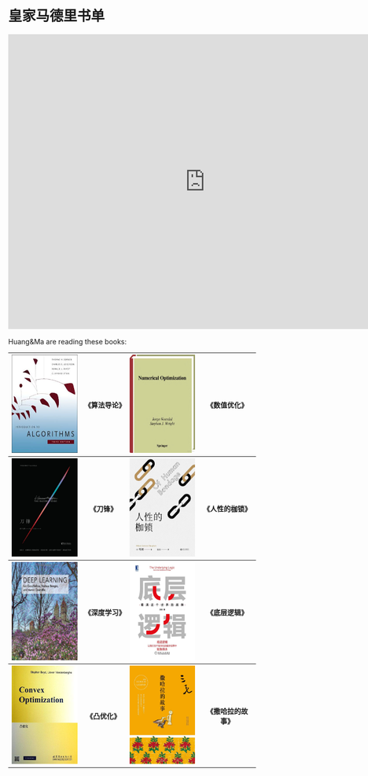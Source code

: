 # 皇家马德里书单
<iframe src="https://calendar.google.com/calendar/embed?height=600&wkst=2&bgcolor=%233F51B5&ctz=Asia%2FShanghai&showTitle=0&showNav=0&showPrint=0&mode=MONTH&src=aHVhbmdoYW8xOTk4MDUxOEBnbWFpbC5jb20&src=YWRkcmVzc2Jvb2sjY29udGFjdHNAZ3JvdXAudi5jYWxlbmRhci5nb29nbGUuY29t&src=Z2tobjNudWltbTJzaHE2Mmt0N2FxdXVrbTBnbWowYmVAaW1wb3J0LmNhbGVuZGFyLmdvb2dsZS5jb20&color=%23039BE5&color=%2333B679&color=%234285F4" style="border-width:0" width="800" height="600" frameborder="0" scrolling="no"></iframe>


Huang&Ma are reading these books:
<table>
    <tr>
        <th>
            <img src="index.assets/Clrs3.jpeg" alt="Clrs3.jpeg" style="width:150px;height:200px" />
        </th>
        <th>
            《算法导论》
        </th>
        <th>
            <img src="index.assets/content.jpeg" alt="img" style="width:150px;height:200px" />
        </th>
        <th>
            《数值优化》
        </th>
    </tr>
    <tr>
        <th>
            <img src="index.assets/image-20220501234529237.png" alt="image" style="width:150px;height:200px" />
        </th>
        <th>
            《刀锋》
        </th>
        <th>
            <img src="index.assets/image-20220501234553621.png" alt="image-20220501234553621" style="width:150px;height:200px" />
        </th>
        <th>
            《人性的枷锁》
        </th>
    </tr>
    <tr>
        <th>
            <img src="index.assets/20180604100456734.jpeg" alt="image" style="width:150px;height:200px" />
        </th>
        <th>
            《深度学习》
        </th>
        <th>
            <img src="index.assets/dicengluoji.jpg" alt="image" style="width:150px;height:200px" />
        </th>
        <th>
            《底层逻辑》
        </th>
    </tr>
    <tr>
        <th>
            <img src="index.assets/convex.png" alt="image" style="width:150px;height:200px" />
        </th>
        <th>
            《凸优化》
        </th>
        <th>
            <img src="index.assets/sahaladegushi.jpg" alt="image" style="width:150px;height:200px" />
        </th>
        <th>
            《撒哈拉的故事》
        </th>
    </tr>
</table>


